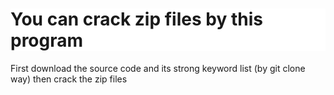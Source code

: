 <h1 style='color=red;background-color:white;'>You can crack zip files by this program</h1>
  
<p>
First download the source code and its strong keyword list (by git clone way) then crack the zip files
</p>
